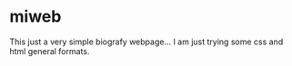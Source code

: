 # miweb
This just a very simple biografy webpage... I am just trying some css and html general formats.
